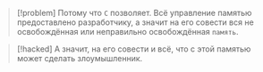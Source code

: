 
> [!problem] 
> Потому что `C` позволяет. Всё управление памятью предоставлено разработчику, а значит на его совести вся не освобождённая или неправильно освобождённая `память`.

> [!hacked] 
> А значит, на его совести и всё, что с этой памятью может сделать злоумышленник.



